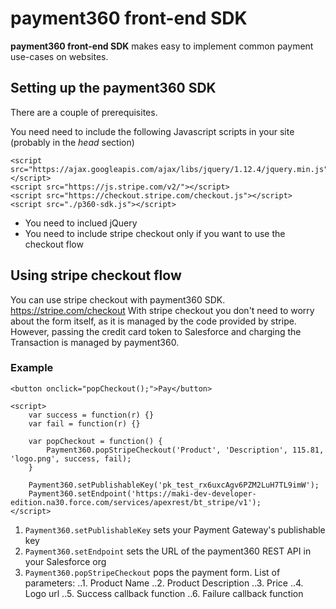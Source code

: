# payment360 front-end SDK

__payment360 front-end SDK__ makes easy to implement common payment use-cases on websites.


## Setting up the payment360 SDK

There are a couple of prerequisites.

You need need to include the following Javascript scripts in your site (probably in the _head_ section)

```
<script src="https://ajax.googleapis.com/ajax/libs/jquery/1.12.4/jquery.min.js"></script>
<script src="https://js.stripe.com/v2/"></script>
<script src="https://checkout.stripe.com/checkout.js"></script>
<script src="./p360-sdk.js"></script>
```

* You need to inclued jQuery
* You need to include stripe checkout only if you want to use the checkout flow

## Using stripe checkout flow

You can use stripe checkout with payment360 SDK. https://stripe.com/checkout
With stripe checkout you don't need to worry about the form itself, as it is managed by the code provided by stripe.
However, passing the credit card token to Salesforce and charging the Transaction is managed by payment360.

### Example

```
<button onclick="popCheckout();">Pay</button>

<script>
	var success = function(r) {}
	var fail = function(r) {}

	var popCheckout = function() {
		Payment360.popStripeCheckout('Product', 'Description', 115.81, 'logo.png', success, fail);
	}

	Payment360.setPublishableKey('pk_test_rx6uxcAgv6PZM2LuH7TL9imW');
	Payment360.setEndpoint('https://maki-dev-developer-edition.na30.force.com/services/apexrest/bt_stripe/v1');
</script>
```

1. `Payment360.setPublishableKey` sets your Payment Gateway's publishable key
2. `Payment360.setEndpoint` sets the URL of the payment360 REST API in your Salesforce org
3. `Payment360.popStripeCheckout` pops the payment form. List of parameters:
 ..1. Product Name
 ..2. Product Description
 ..3. Price
 ..4. Logo url
 ..5. Success callback function
 ..6. Failure callback function



